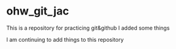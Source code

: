 # ohw_git_jac
This is a repository for practicing git&github
I added some things 


I am continuing to add things to this repository



